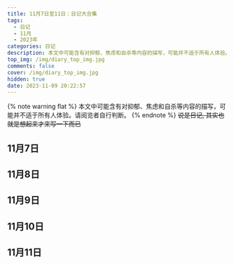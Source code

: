 ```yaml
---
title: 11月7日至11日：日记大合集
tags:
  - 日记
  - 11月
  - 2023年
categories: 日记
description: 本文中可能含有对抑郁、焦虑和自杀等内容的描写，可能并不适于所有人体验。请阅览者自行判断。
top_img: /img/diary_top_img.jpg
comments: false
cover: /img/diary_top_img.jpg
hidden: true
date: 2023-11-09 20:22:57
---
```

{% note warning flat %}
本文中可能含有对抑郁、焦虑和自杀等内容的描写，可能并不适于所有人体验。请阅览者自行判断。
{% endnote %}
~~说是日记, 其实也就是想起来才来写一下而已~~

## 11月7日

## 11月8日

## 11月9日

## 11月10日

## 11月11日
